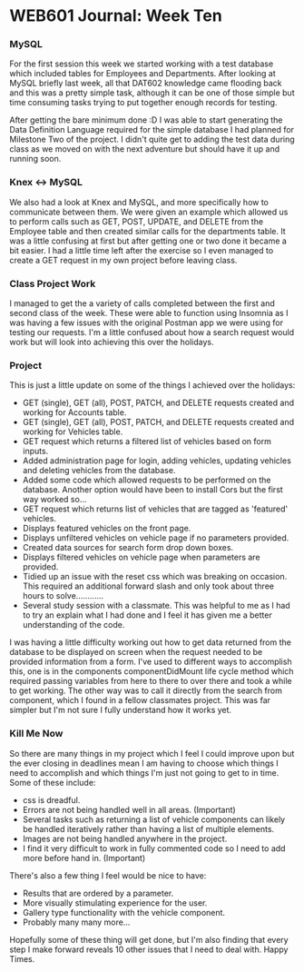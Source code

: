 # WEB601 Journal: Week Ten

### MySQL
For the first session this week we started working with a test database which included tables for Employees and Departments. After looking at MySQL briefly last week, all that DAT602 knowledge came flooding back and this was a pretty simple task, although it can be one of those simple but time consuming tasks trying to put together enough records for testing.

After getting the bare minimum done :D I was able to start generating the Data Definition Language required for the simple database I had planned for Milestone Two of the project. I didn't quite get to adding the test data during class as we moved on with the next adventure but should have it up and running soon.

### Knex <-> MySQL
We also had a look at Knex and MySQL, and more specifically how to communicate between them. We were given an example which allowed us to perform calls such as GET, POST, UPDATE, and DELETE from the Employee table and then created similar calls for the departments table. It was a little confusing at first but after getting one or two done it became a bit easier.
I had a little time left after the exercise so I even managed to create a GET request in my own project before leaving class.

### Class Project Work
I managed to get the a variety of calls completed between the first and second class of the week. These were able to function using Insomnia as I was having a few issues with the original Postman app we were using for testing our requests. I'm a little confused about how a search request would work but will look into achieving this over the holidays.

### Project
This is just a little update on some of the things I achieved over the holidays:
* GET (single), GET (all), POST, PATCH, and DELETE requests created and working for Accounts table.
* GET (single), GET (all), POST, PATCH, and DELETE requests created and working for Vehicles table.
* GET request which returns a filtered list of vehicles based on form inputs.
* Added administration page for login, adding vehicles, updating vehicles and deleting vehicles from the database.
* Added some code which allowed requests to be performed on the database. Another option would have been to install Cors but the first way worked so...
* GET request which returns list of vehicles that are tagged as 'featured' vehicles.
* Displays featured vehicles on the front page.
* Displays unfiltered vehicles on vehicle page if no parameters provided.
* Created data sources for search form drop down boxes.
* Displays filtered vehicles on vehicle page when parameters are provided.
* Tidied up an issue with the reset css which was breaking on occasion. This required an additional forward slash and only took about three hours to solve............
* Several study session with a classmate. This was helpful to me as I had to try an explain what I had done and I feel it has given me a better understanding of the code.

I was having a little difficulty working out how to get data returned from the database to be displayed on screen when the request needed to be provided information from a form. I've used to different ways to accomplish this, one is  in the components componentDidMount life cycle method which required passing variables from here to there to over there and took a while to get working. The other way was to call it directly from the search from component, which I found in a fellow classmates project. This was far simpler but I'm not sure I fully understand how it works yet.

### Kill Me Now
So there are many things in my project which I feel I could improve upon but the ever closing in deadlines mean I am having to choose which things I need to accomplish and which things I'm just not going to get to in time. Some of these include:
* css is dreadful.
* Errors are not being handled well in all areas. (Important)
* Several tasks such as returning a list of vehicle components can likely be handled iteratively rather than having a list of multiple elements.
* Images are not being handled anywhere in the project.
* I find it very difficult to work in fully commented code so I need to add more before hand in. (Important)

There's also a few thing I feel would be nice to have:
* Results that are ordered by a parameter.
* More visually stimulating experience for the user.
* Gallery type functionality with the vehicle component.
* Probably many many more...

Hopefully some of these thing will get done, but I'm also finding that every step I make forward reveals 10 other issues that I need to deal with. Happy Times.
